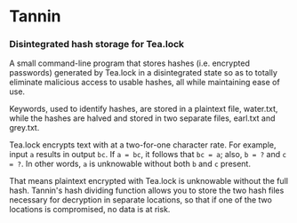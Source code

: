 # Tannin
### Disintegrated hash storage for Tea.lock
A small command-line program that stores hashes (i.e. encrypted passwords) generated by Tea.lock in a disintegrated state so as to totally eliminate malicious access to usable hashes, all while maintaining ease of use.

Keywords, used to identify hashes, are stored in a plaintext file, water.txt, while the hashes are halved and stored in two separate files, earl.txt and grey.txt.

Tea.lock encrypts text with at a two-for-one character rate. For example, input `a` results in output `bc`. If `a = bc`, it follows that `bc = a`; also, `b = ?` and `c = ?`. In other words, `a` is unknowable without both `b` and `c` present.

That means plaintext encrypted with Tea.lock is unknowable without the full hash. Tannin's hash dividing function allows you to store the two hash files necessary for decryption in separate locations, so that if one of the two locations is compromised, no data is at risk.
